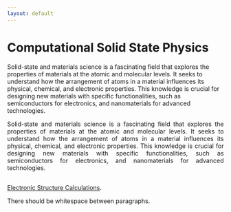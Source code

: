 ```yaml
---
layout: default
---
```


# Computational Solid State Physics

Solid-state and materials science is a fascinating field that explores the properties of materials at the atomic and molecular levels. It seeks to understand how the arrangement of atoms in a material influences its physical, chemical, and electronic properties. This knowledge is crucial for designing new materials with specific functionalities, such as semiconductors for electronics, and nanomaterials for advanced technologies.

<div style="text-align: justify;">
Solid-state and materials science is a fascinating field that explores the properties of materials at the atomic and molecular levels. It seeks to understand how the arrangement of atoms in a material influences its physical, chemical, and electronic properties. This knowledge is crucial for designing new materials with specific functionalities, such as semiconductors for electronics, and nanomaterials for advanced technologies. 
</div>

## 



[Electronic Structure Calculations](./electronic-structure.md).

There should be whitespace between paragraphs.

